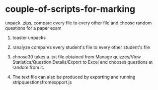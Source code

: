 # couple-of-scripts-for-marking
unpack .zips, compare every file to every other file and choose random questions for a paper exam

1. toaster unpacks

2. ranalyze compares every student's file to every other student's file

3. choose30 takes a .txt file obtained from Manage quizzes/View Statistics/Question Details/Export to Excel and chooses questions at random from it.

4. The text file can also be produced by exporting and running stripquestionsfromexpport.js

